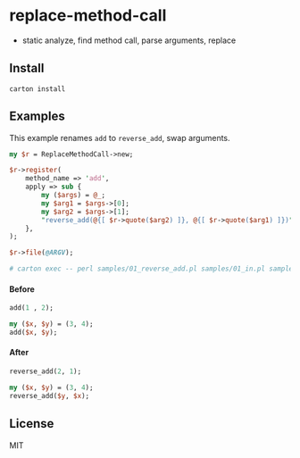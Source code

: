 # replace-method-call

- static analyze, find method call, parse arguments, replace

## Install

```
carton install
```

## Examples

This example renames `add` to `reverse_add`, swap arguments.

```perl
my $r = ReplaceMethodCall->new;

$r->register(
    method_name => 'add',
    apply => sub {
        my ($args) = @_;
        my $arg1 = $args->[0];
        my $arg2 = $args->[1];
        "reverse_add(@{[ $r->quote($arg2) ]}, @{[ $r->quote($arg1) ]})";
    },
);

$r->file(@ARGV);

# carton exec -- perl samples/01_reverse_add.pl samples/01_in.pl samples/01_out.pl
```

#### Before

```perl
add(1 , 2);

my ($x, $y) = (3, 4);
add($x, $y);
```

#### After

```perl
reverse_add(2, 1);

my ($x, $y) = (3, 4);
reverse_add($y, $x);

```

## License

MIT
